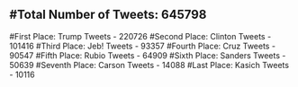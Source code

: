 #Total Number of Tweets: 645798 
---
#First Place: Trump Tweets - 220726
#Second Place: Clinton Tweets - 101416
#Third Place: Jeb! Tweets - 93357
#Fourth Place: Cruz Tweets - 90547
#Fifth Place: Rubio Tweets - 64909
#Sixth Place: Sanders Tweets - 50639
#Seventh Place: Carson Tweets - 14088
#Last Place: Kasich Tweets - 10116
